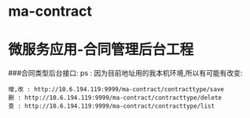 # ma-contract
# 微服务应用-合同管理后台工程
###合同类型后台接口: 
ps : 因为目前地址用的我本机环境,所以有可能有改变: <br>

    增,改 : http://10.6.194.119:9999/ma-contract/contracttype/save
    删 : http://10.6.194.119:9999/ma-contract/contracttype/delete 
    查 : http://10.6.194.119:9999/ma-contract/contracttype/list
